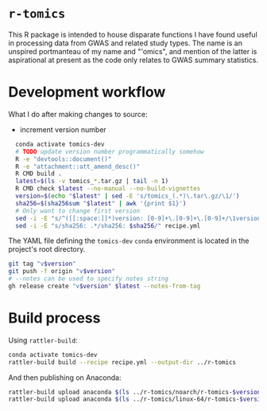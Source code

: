 # `r-tomics`

This R package is intended to house disparate functions I have found useful in processing data from GWAS and related study types. The name is an unspired portmanteau of my name and "'omics", and mention of the latter is aspirational at present as the code only relates to GWAS summary statistics.

# Development workflow

What I do after making changes to source:

- increment version number

```bash
  conda activate tomics-dev
  # TODO update version number programmatically somehow
  R -e "devtools::document()"
  R -e "attachment::att_amend_desc()"
  R CMD build .
  latest=$(ls -v tomics_*.tar.gz | tail -n 1)
  R CMD check $latest --no-manual --no-build-vignettes
  version=$(echo "$latest" | sed -E 's/tomics_(.*)\.tar\.gz/\1/')
  sha256=$(sha256sum "$latest" | awk '{print $1}')
  # Only want to change first version
  sed -i -E "s/^([[:space:]]*)version: [0-9]+\.[0-9]+\.[0-9]+/\1version: $version/" recipe.yml
  sed -i -E "s/sha256: .*/sha256: $sha256/" recipe.yml
```

The YAML file defining the `tomics-dev` `conda` environment is located in the project's root directory.

```bash
git tag "v$version"
git push -f origin "v$version"
# --notes can be used to specify notes string
gh release create "v$version" $latest --notes-from-tag
```

# Build process

Using `rattler-build`:

```bash
conda activate tomics-dev
rattler-build build --recipe recipe.yml --output-dir ../r-tomics
```
And then publishing on Anaconda:
```bash
rattler-build upload anaconda $(ls ../r-tomics/noarch/r-tomics-$version-*.conda) --owner twillis209
rattler-build upload anaconda $(ls ../r-tomics/linux-64/r-tomics-$version-*.conda) --owner twillis209
```
